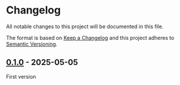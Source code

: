 <!-- deno-fmt-ignore-file -->

# Changelog
All notable changes to this project will be documented in this file.

The format is based on [Keep a Changelog](https://keepachangelog.com/) and this
project adheres to [Semantic Versioning](https://semver.org/).

## [0.1.0] - 2025-05-05
First version

[0.1.0]: https://github.com/lumeland/bar/releases/tag/v0.1.0

